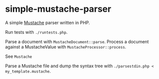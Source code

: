 # simple-mustache-parser

A simple [Mustache](http://mustache.github.com/) parser written in PHP.

Run tests with `./runtests.php`.

Parse a document with `MustacheDocument::parse`. Process a document against a MustacheValue with `MustacheProcessor::process`.

See `Mustache`

Parse a Mustache file and dump the syntax tree with `./parsestdin.php < my_template.mustache`.

